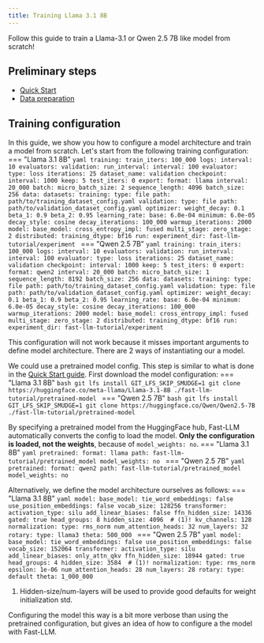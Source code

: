 ```yaml
---
title: Training Llama 3.1 8B
---
```


Follow this guide to train a Llama-3.1 or Qwen 2.5 7B like model from scratch!

## Preliminary steps

- [Quick Start](../quick-start.md)
- [Data preparation](data-preparation.md)

## Training configuration

In this guide, we show you how to configure a model architecture and train a model from scratch.
Let's start from the following training configuration:
=== "Llama 3.1 8B"
    ```yaml
    training:
      train_iters: 100_000
      logs:
        interval: 10
      evaluators:
        validation:
          run_interval:
            interval: 100
          evaluator:
            type: loss
            iterations: 25
            dataset_name: validation
      checkpoint:
        interval: 1000
        keep: 5
      test_iters: 0
      export:
        format: llama
        interval: 20_000
    batch:
      micro_batch_size: 2
      sequence_length: 4096
      batch_size: 256
    data:
      datasets:
        training:
          type: file
          path: path/to/training_dataset_config.yaml
        validation:
          type: file
          path: path/to/validation_dataset_config.yaml
    optimizer:
      weight_decay: 0.1
      beta_1: 0.9
      beta_2: 0.95
      learning_rate:
        base: 6.0e-04
        minimum: 6.0e-05
        decay_style: cosine
        decay_iterations: 100_000
        warmup_iterations: 2000
    model:
      base_model:
        cross_entropy_impl: fused
      multi_stage:
        zero_stage: 2
      distributed:
        training_dtype: bf16
    run:
      experiment_dir: fast-llm-tutorial/experiment
    ```
=== "Qwen 2.5 7B"
    ```yaml
    training:
      train_iters: 100_000
      logs:
        interval: 10
      evaluators:
        validation:
          run_interval:
            interval: 100
          evaluator:
            type: loss
            iterations: 25
            dataset_name: validation
      checkpoint:
        interval: 1000
        keep: 5
      test_iters: 0
      export:
        format: qwen2
        interval: 20_000
    batch:
      micro_batch_size: 1
      sequence_length: 8192
      batch_size: 256
    data:
      datasets:
        training:
          type: file
          path: path/to/training_dataset_config.yaml
        validation:
          type: file
          path: path/to/validation_dataset_config.yaml
    optimizer:
      weight_decay: 0.1
      beta_1: 0.9
      beta_2: 0.95
      learning_rate:
        base: 6.0e-04
        minimum: 6.0e-05
        decay_style: cosine
        decay_iterations: 100_000
        warmup_iterations: 2000
    model:
      base_model:
        cross_entropy_impl: fused
      multi_stage:
        zero_stage: 2
      distributed:
        training_dtype: bf16
    run:
      experiment_dir: fast-llm-tutorial/experiment
    ```

This configuration will not work because it misses important arguments to define model architecture.
There are 2 ways of instantiating our a model.

We could use a pretrained model config. This step is similar to what is done in the [Quick Start guide](../quick-start.md).
First download the model configuration:
=== "Llama 3.1 8B"
    ```bash
    git lfs install
    GIT_LFS_SKIP_SMUDGE=1 git clone https://huggingface.co/meta-llama/Llama-3.1-8B ./fast-llm-tutorial/pretrained-model
    ```
=== "Qwen 2.5 7B"
    ```bash
    git lfs install
    GIT_LFS_SKIP_SMUDGE=1 git clone https://huggingface.co/Qwen/Qwen2.5-7B ./fast-llm-tutorial/pretrained-model
    ```

By specifying a pretrained model from the HuggingFace hub, Fast-LLM automatically converts the config to load the model.
    **Only the configuration is loaded, not the weights**, because of `model_weights: no`.
=== "Llama 3.1 8B"
    ```yaml
    pretrained:
      format: llama
      path: fast-llm-tutorial/pretrained_model
      model_weights: no
    ```
=== "Qwen 2.5 7B"
    ```yaml
    pretrained:
      format: qwen2
      path: fast-llm-tutorial/pretrained_model
      model_weights: no
    ```

Alternatively, we define the model architecture ourselves as follows:
=== "Llama 3.1 8B"
      ```yaml
      model:
        base_model:
          tie_word_embeddings: false
          use_position_embeddings: false
          vocab_size: 128256
          transformer:
            activation_type: silu
            add_linear_biases: false
            ffn_hidden_size: 14336
            gated: true
            head_groups: 8
            hidden_size: 4096  # (1)!
            kv_channels: 128
            normalization:
              type: rms_norm
            num_attention_heads: 32
            num_layers: 32
            rotary:
              type: llama3
              theta: 500_000
      ```
=== "Qwen 2.5 7B"
      ```yaml
      model:
        base_model:
          tie_word_embeddings: false
          use_position_embeddings: false
          vocab_size: 152064
          transformer:
            activation_type: silu
            add_linear_biases: only_attn_qkv
            ffn_hidden_size: 18944
            gated: true
            head_groups: 4
            hidden_size: 3584  # (1)!
            normalization:
              type: rms_norm
              epsilon: 1e-06
            num_attention_heads: 28
            num_layers: 28
            rotary:
              type: default
              theta: 1_000_000
      ```

1.  Hidden-size/num-layers will be used to provide good defaults for weight initialization std.

Configuring the model this way is a bit more verbose than using the pretrained configuration, but gives an idea of how to configure a the model with Fast-LLM.
